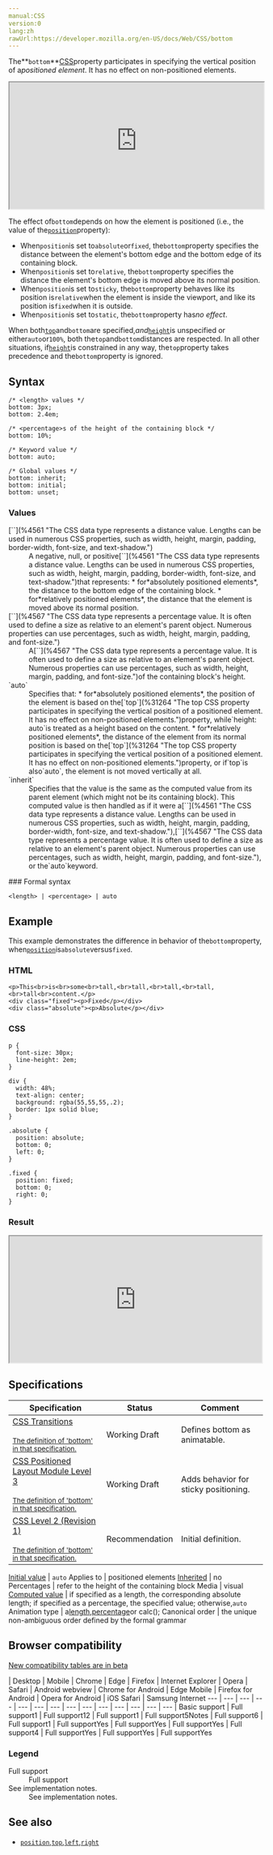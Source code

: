 ```yaml
---
manual:CSS
version:0
lang:zh
rawUrl:https://developer.mozilla.org/en-US/docs/Web/CSS/bottom
---
```






The**`bottom`**[CSS](%28421 "CSS")property participates in specifying the vertical position of a*positioned element*. It has no effect on non-positioned elements.

<iframe src='https://interactive-examples.mdn.mozilla.net/pages/css/bottom.html' width='100%' height='250'></iframe>


The effect of`bottom`depends on how the element is positioned (i.e., the value of the[`position`](%34283 "The position CSS property specifies how an element is positioned in a document. The top, right, bottom, and left properties determine the final location of positioned elements.")property):


* When`position`is set to`absolute`or`fixed`, the`bottom`property specifies the distance between the element&#39;s bottom edge and the bottom edge of its containing block.
* When`position`is set to`relative`, the`bottom`property specifies the distance the element&#39;s bottom edge is moved above its normal position.
* When`position`is set to`sticky`, the`bottom`property behaves like its position is`relative`when the element is inside the viewport, and like its position is`fixed`when it is outside.
* When`position`is set to`static`, the`bottom`property has*no effect*.


When both[`top`](%31264 "The top CSS property participates in specifying the vertical position of a positioned element. It has no effect on non-positioned elements.")and`bottom`are specified,*and*[`height`](%14278 "The height CSS property specifies the height of an element. By default, the property defines the height of the content area. If box-sizing is set to border-box, however, it instead determines the height of the border area.")is unspecified or either`auto`or`100%`, both the`top`and`bottom`distances are respected. In all other situations, if[`height`](%14278 "The height CSS property specifies the height of an element. By default, the property defines the height of the content area. If box-sizing is set to border-box, however, it instead determines the height of the border area.")is constrained in any way, the`top`property takes precedence and the`bottom`property is ignored.


## Syntax<a name="Syntax"></a>

```
/* <length> values */
bottom: 3px;
bottom: 2.4em;

/* <percentage>s of the height of the containing block */
bottom: 10%;

/* Keyword value */
bottom: auto;

/* Global values */
bottom: inherit;
bottom: initial;
bottom: unset;
```

### Values<a name="Values"></a>
<dl><dt id=''>[`<length>`](%4561 "The <length> CSS data type represents a distance value. Lengths can be used in numerous CSS properties, such as width, height, margin, padding, border-width, font-size, and text-shadow.")</dt><dd>A negative, null, or positive[`<length>`](%4561 "The <length> CSS data type represents a distance value. Lengths can be used in numerous CSS properties, such as width, height, margin, padding, border-width, font-size, and text-shadow.")that represents:
* for*absolutely positioned elements*, the distance to the bottom edge of the containing block.
* for*relatively positioned elements*, the distance that the element is moved above its normal position.
</dd><dt id=''>[`<percentage>`](%4567 "The <percentage> CSS data type represents a percentage value. It is often used to define a size as relative to an element's parent object. Numerous properties can use percentages, such as width, height, margin, padding, and font-size.")</dt><dd>A[`<percentage>`](%4567 "The <percentage> CSS data type represents a percentage value. It is often used to define a size as relative to an element's parent object. Numerous properties can use percentages, such as width, height, margin, padding, and font-size.")of the containing block&#39;s height.</dd><dt id=''>`auto`</dt><dd>Specifies that:
* for*absolutely positioned elements*, the position of the element is based on the[`top`](%31264 "The top CSS property participates in specifying the vertical position of a positioned element. It has no effect on non-positioned elements.")property, while`height: auto`is treated as a height based on the content.
* for*relatively positioned elements*, the distance of the element from its normal position is based on the[`top`](%31264 "The top CSS property participates in specifying the vertical position of a positioned element. It has no effect on non-positioned elements.")property, or if`top`is also`auto`, the element is not moved vertically at all.
</dd><dt id=''>`inherit`</dt><dd>Specifies that the value is the same as the computed value from its parent element (which might not be its containing block). This computed value is then handled as if it were a[`<length>`](%4561 "The <length> CSS data type represents a distance value. Lengths can be used in numerous CSS properties, such as width, height, margin, padding, border-width, font-size, and text-shadow."),[`<percentage>`](%4567 "The <percentage> CSS data type represents a percentage value. It is often used to define a size as relative to an element's parent object. Numerous properties can use percentages, such as width, height, margin, padding, and font-size."), or the`auto`keyword.</dd></dl>
### Formal syntax<a name="Formal_syntax"></a>

```
<length> | <percentage> | auto
```

## Example<a name="Example"></a>


This example demonstrates the difference in behavior of the`bottom`property, when[`position`](%34283 "The position CSS property specifies how an element is positioned in a document. The top, right, bottom, and left properties determine the final location of positioned elements.")is`absolute`versus`fixed`.


### HTML<a name="HTML"></a>

```
<p>This<br>is<br>some<br>tall,<br>tall,<br>tall,<br>tall,<br>tall<br>content.</p>
<div class="fixed"><p>Fixed</p></div>
<div class="absolute"><p>Absolute</p></div>
```

### CSS<a name="CSS"></a>

```
p {
  font-size: 30px;
  line-height: 2em;
}

div {
  width: 48%;
  text-align: center;
  background: rgba(55,55,55,.2);
  border: 1px solid blue;
}

.absolute {
  position: absolute;
  bottom: 0;
  left: 0;
}

.fixed {
  position: fixed;
  bottom: 0;
  right: 0;
}
```

### Result<a name="Result"></a>


<iframe src='https://mdn.mozillademos.org/en-US/docs/Web/CSS/bottom$samples/Example?revision=1362066' width='500' height='250'></iframe>



## Specifications<a name="Specifications"></a>

Specification | Status | Comment 
 ---  |  ---  |  ---  | 
[CSS Transitions<br></br><small>The definition of &#39;bottom&#39; in that specification.</small>](%29205 "") | Working Draft | Defines bottom as animatable. 
[CSS Positioned Layout Module Level 3<br></br><small>The definition of &#39;bottom&#39; in that specification.</small>](%29206 "") | Working Draft | Adds behavior for sticky positioning. 
[CSS Level 2 (Revision 1)<br></br><small>The definition of &#39;bottom&#39; in that specification.</small>](%29207 "") | Recommendation | Initial definition. 


[Initial value](%28552 "") | `auto` 
Applies to | positioned elements 
[Inherited](%28555 "") | no 
Percentages | refer to the height of the containing block 
Media | visual 
[Computed value](%28556 "") | if specified as a length, the corresponding absolute length; if specified as a percentage, the specified value; otherwise,`auto` 
Animation type | a[length](%28692 "Values of the <length> CSS data type are interpolated as real, floating-point numbers."),[percentage](%28693 "Values of the <percentage> CSS data type are interpolated as real, floating-point numbers.")or calc(); 
Canonical order | the unique non-ambiguous order defined by the formal grammar 


## Browser compatibility<a name="Browser_compatibility"></a>
[New compatibility tables are in beta<i></i>](%3360 "")

 | <abbr>Desktop<i></i></abbr> | <abbr>Mobile<i></i></abbr> 
 | <abbr>Chrome<i></i></abbr> | <abbr>Edge<i></i></abbr> | <abbr>Firefox<i></i></abbr> | <abbr>Internet Explorer<i></i></abbr> | <abbr>Opera<i></i></abbr> | <abbr>Safari<i></i></abbr> | <abbr>Android webview<i></i></abbr> | <abbr>Chrome for Android<i></i></abbr> | <abbr>Edge Mobile<i></i></abbr> | <abbr>Firefox for Android<i></i></abbr> | <abbr>Opera for Android<i></i></abbr> | <abbr>iOS Safari<i></i></abbr> | <abbr>Samsung Internet<i></i></abbr> 
 ---  |  ---  |  ---  |  ---  |  ---  |  ---  |  ---  |  ---  |  ---  |  ---  |  ---  |  ---  |  ---  |  ---  | 
Basic support | <abbr>Full support</abbr>1 | <abbr>Full support</abbr>12 | <abbr>Full support</abbr>1 | <abbr>Full support</abbr>5<abbr>Notes<i></i></abbr> | <abbr>Full support</abbr>6 | <abbr>Full support</abbr>1 | <abbr>Full support</abbr>Yes | <abbr>Full support</abbr>Yes | <abbr>Full support</abbr>Yes | <abbr>Full support</abbr>4 | <abbr>Full support</abbr>Yes | <abbr>Full support</abbr>Yes | <abbr>Full support</abbr>Yes 


### Legend<a name="Legend"></a>
<dl><dt id=''><abbr>Full support</abbr></dt><dd>Full support</dd><dt id=''><abbr>See implementation notes.<i></i></abbr></dt><dd>See implementation notes.</dd></dl>


## See also<a name="See_also"></a>

* [`position`](%34283 "The position CSS property specifies how an element is positioned in a document. The top, right, bottom, and left properties determine the final location of positioned elements."),[`top`](%31264 "The top CSS property participates in specifying the vertical position of a positioned element. It has no effect on non-positioned elements."),[`left`](%29604 "The left CSS property participates in specifying the horizontal position of a positioned element. It has no effect on non-positioned elements."),[`right`](%29605 "The right CSS property participates in specifying the horizontal position of a positioned element. It has no effect on non-positioned elements.")



